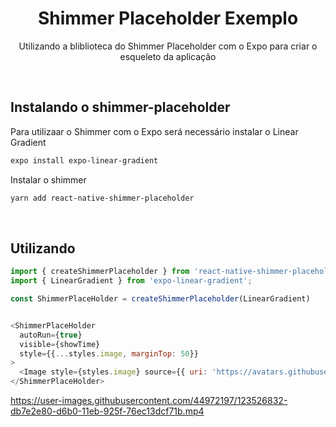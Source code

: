 
<h1 align="center">
    Shimmer Placeholder Exemplo
</h1>
<p align="center">Utilizando a bliblioteca do Shimmer Placeholder com o Expo para criar o esqueleto da aplicação</p>


<br/>

## Instalando o shimmer-placeholder

Para utilizaar o Shimmer com o Expo será necessário instalar o Linear Gradient

```bash
expo install expo-linear-gradient
```

Instalar o shimmer

```bash
yarn add react-native-shimmer-placeholder
```
<br/>

## Utilizando

```javascript
import { createShimmerPlaceholder } from 'react-native-shimmer-placeholder'
import { LinearGradient } from 'expo-linear-gradient';

const ShimmerPlaceHolder = createShimmerPlaceholder(LinearGradient)


<ShimmerPlaceHolder
  autoRun={true}
  visible={showTime}
  style={{...styles.image, marginTop: 50}}
>
  <Image style={styles.image} source={{ uri: 'https://avatars.githubusercontent.com/u/44972197?v=4' }} />
</ShimmerPlaceHolder>
```

https://user-images.githubusercontent.com/44972197/123526832-db7e2e80-d6b0-11eb-925f-76ec13dcf71b.mp4
